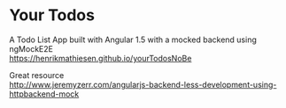 # Your Todos
A Todo List App built with Angular 1.5 with a mocked backend using ngMockE2E  
https://henrikmathiesen.github.io/yourTodosNoBe

Great resource  
http://www.jeremyzerr.com/angularjs-backend-less-development-using-httpbackend-mock
